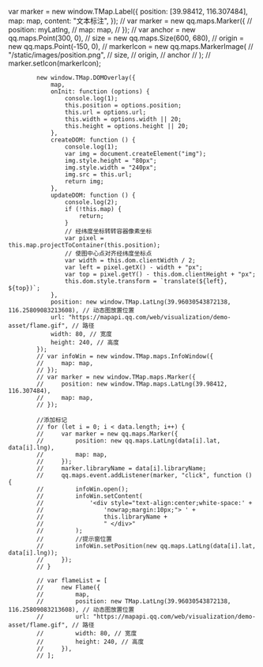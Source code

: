 var marker = new window.TMap.Label({
                position: [39.98412, 116.307484],
                map: map,
                content: "文本标注",
            });
            // var marker = new qq.maps.Marker({
            //     position: myLatlng,
            //     map: map,
            // });
            // var anchor = new qq.maps.Point(300, 0),
            //     size = new qq.maps.Size(600, 680),
            //     origin = new qq.maps.Point(-150, 0),
            //     markerIcon = new qq.maps.MarkerImage(
            //         "/static/images/position.png",
            //         size,
            //         origin,
            //         anchor
            //     );
            // marker.setIcon(markerIcon);

            new window.TMap.DOMOverlay({
                map,
                onInit: function (options) {
                    console.log(1);
                    this.position = options.position;
                    this.url = options.url;
                    this.width = options.width || 20;
                    this.height = options.height || 20;
                },
                createDOM: function () {
                    console.log(1);
                    var img = document.createElement("img");
                    img.style.height = "80px";
                    img.style.width = "240px";
                    img.src = this.url;
                    return img;
                },
                updateDOM: function () {
                    console.log(2);
                    if (!this.map) {
                        return;
                    }
                    // 经纬度坐标转转容器像素坐标
                    var pixel = this.map.projectToContainer(this.position);
                    // 使图中心点对齐经纬度坐标点
                    var width = this.dom.clientWidth / 2;
                    var left = pixel.getX() - width + "px";
                    var top = pixel.getY() - this.dom.clientHeight + "px";
                    this.dom.style.transform = `translate(${left}, ${top})`;
                },
                position: new window.TMap.LatLng(39.96030543872138, 116.25809083213608), // 动态图放置位置
                url: "https://mapapi.qq.com/web/visualization/demo-asset/flame.gif", // 路径
                width: 80, // 宽度
                height: 240, // 高度
            });
            // var infoWin = new window.TMap.maps.InfoWindow({
            //     map: map,
            // });
            // var marker = new window.TMap.maps.Marker({
            //     position: new window.TMap.maps.LatLng(39.98412, 116.307484),
            //     map: map,
            // });

            //添加标记
            // for (let i = 0; i < data.length; i++) {
            //     var marker = new qq.maps.Marker({
            //         position: new qq.maps.LatLng(data[i].lat, data[i].lng),
            //         map: map,
            //     });
            //     marker.libraryName = data[i].libraryName;
            //     qq.maps.event.addListener(marker, "click", function () {
            //         infoWin.open();
            //         infoWin.setContent(
            //             '<div style="text-align:center;white-space:' +
            //                 'nowrap;margin:10px;"> ' +
            //                 this.libraryName +
            //                 " </div>"
            //         );
            //         //提示窗位置
            //         infoWin.setPosition(new qq.maps.LatLng(data[i].lat, data[i].lng));
            //     });
            // }

            // var flameList = [
            //     new Flame({
            //         map,
            //         position: new TMap.LatLng(39.96030543872138, 116.25809083213608), // 动态图放置位置
            //         url: "https://mapapi.qq.com/web/visualization/demo-asset/flame.gif", // 路径
            //         width: 80, // 宽度
            //         height: 240, // 高度
            //     }),
            // ];